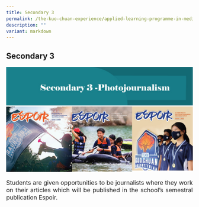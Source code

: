 ```yaml
---
title: Secondary 3
permalink: /the-kuo-chuan-experience/applied-learning-programme-in-media-literacy/secondary-3/
description: ""
variant: markdown
---
```

## Secondary 3

![photojournalism](/images/The%20Kuo%20Chuan%20Experience/ALP%20In%20Media%20Literacy/secondary%203%20-photojournalism.jpg)
  
<p style="text-align: justify;font-size:16px;"> Students are given opportunities to be journalists where they work on their articles which will be published in the school’s semestral publication Espoir.</p>